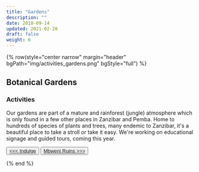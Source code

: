 ```yaml
---
title: "Gardens"
description: ""
date: 2018-09-14
updated: 2021-02-20
draft: false
weight: 6
---
```


{% row(style="center narrow" margin="header" bgPath="img/activities_gardens.png" bgStyle="full") %} 

## Botanical Gardens
 
### Activities

Our gardens are part of a mature and rainforest (jungle) atmosphere which is only found in a few other places in Zanzibar and Pemba. Home to hundreds of species of plants and trees, many endemic to Zanzibar, it's a beautiful place to take a stroll or take it easy. We're working on educational signage and guided tours, coming this year.

<button>[<<< Indulge](/activities/indulge)</button>
<button>[Mbweni Ruins >>>](/activities/ruins)</button>

{% end %}